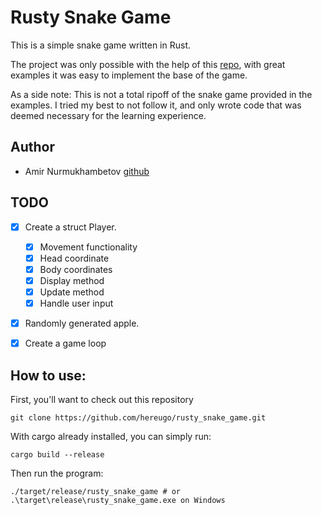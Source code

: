 # Rusty Snake Game

This is a simple snake game written in Rust.

The project was only possible with the help of this [repo](https://github.com/redox-os/games), with great examples
it was easy to implement the base of the game. 

As a side note: This is not a total ripoff of the snake game provided in the examples. I tried my best to not follow it, 
and only wrote code that was deemed necessary for the learning experience.

## Author

- Amir Nurmukhambetov [github](https://github.com/Hereugo) 

## TODO

- [x] Create a struct Player. 
  - [x] Movement functionality
  - [x] Head coordinate
  - [x] Body coordinates
  - [x] Display method
  - [x] Update method
  - [x] Handle user input
- [x] Randomly generated apple. 
- [x] Create a game loop


## How to use:

First, you'll want to check out this repository

```shell
git clone https://github.com/hereugo/rusty_snake_game.git
```

With cargo already installed, you can simply run:

```shell
cargo build --release
```

Then run the program:

```shell
./target/release/rusty_snake_game # or .\target\release\rusty_snake_game.exe on Windows
```
